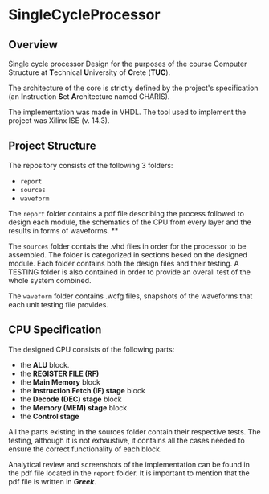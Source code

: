 # SingleCycleProcessor

## Overview
Single cycle processor Design for the purposes of the course Computer Structure at **T**echnical **U**niversity of **C**rete (**TUC**). 

The architecture of the core is strictly defined by the project's specification (an **I**nstruction **S**et **A**rchitecture named CHARIS). 

The implementation was made in VHDL. The tool used to implement the project was Xilinx ISE (v. 14.3).


## Project Structure
The repository consists of the following 3 folders:
  - `report`
  - `sources`
  - `waveform`

The `report` folder contains a pdf file describing the process followed to design each module, the schematics of the CPU from every layer and the results in forms of waveforms. **

The `sources` folder contais the .vhd files in order for the processor to be assembled. The folder is categorized in 
sections besed on the designed module. Each folder contains both the design files and their testing. A TESTING folder is
also contained in order to provide an overall test of the whole system combined. 

The `waveform` folder contains .wcfg files, snapshots of the waveforms that each unit testing file provides.

## CPU Specification

The designed CPU consists of the following parts:

  - the **ALU** block.
  - the **REGISTER FILE (RF)**
  - the **Main Memory** block
  - the **Instruction Fetch (IF) stage** block
  - the **Decode (DEC) stage** block
  - the **Memory (MEM) stage** block
  - the **Control stage**

All the parts existing in the sources folder contain their respective tests. The testing, although it is not exhaustive, it contains all the cases needed to ensure the correct functionality of each block.

Analytical review and screenshots of the implementation can be found in the pdf file located in the `report` folder. It is important to mention that the pdf file is written in **_Greek_**. 